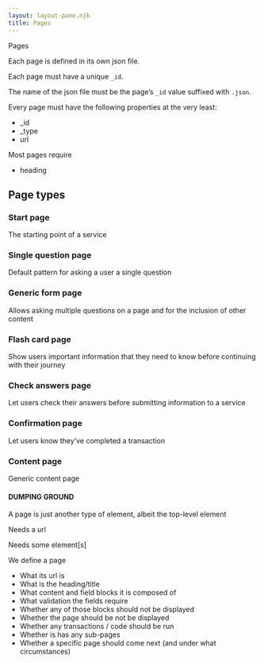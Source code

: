 ```yaml
---
layout: layout-pane.njk
title: Pages
---
```


Pages

Each page is defined in its own json file.

Each page must have a unique `_id`.

The name of the json file must be the page’s `_id` value suffixed with `.json`.

Every page must have the following properties at the very least:

- _id
- _type
- url

Most pages require

- heading

## Page types

### Start page

The starting point of a service

### Single question page

Default pattern for asking a user a single question

### Generic form page

Allows asking multiple questions on a page and for the inclusion of other content

### Flash card page

Show users important information that they need to know before continuing with their journey

### Check answers page

Let users check their answers before submitting information to a service

### Confirmation page

Let users know they’ve completed a transaction

### Content page

Generic content page



#### DUMPING GROUND

A page is just another type of element, albeit the top-level element

Needs a url

Needs some element[s]

We define a page

- What its url is
- What is the heading/title
- What content and field blocks it is composed of
- What validation the fields require
- Whether any of those blocks should not be displayed
- Whether the page should be not be displayed
- Whether any transactions / code should be run
- Whether is has any sub-pages
- Whether a specific page should come next (and under what circumstances)

